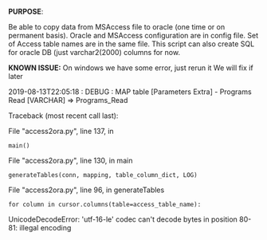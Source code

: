 **PURPOSE**:

Be able to copy data from MSAccess file to oracle (one time or on permanent basis).
Oracle and MSAccess configuration are in config file.
Set of Access table names are in the same file.
This script can also create SQL for oracle DB (just varchar2(2000) columns for now.





**KNOWN ISSUE:**
On windows we have some error, just rerun it
We will fix if later

2019-08-13T22:05:18 : DEBUG    : MAP table [Parameters Extra] - Programs Read [VARCHAR] => Programs_Read

Traceback (most recent call last):

  File "access2ora.py", line 137, in <module>

    main()

  File "access2ora.py", line 130, in main

    generateTables(conn, mapping, table_column_dict, LOG)

  File "access2ora.py", line 96, in generateTables

    for column in cursor.columns(table=access_table_name):

UnicodeDecodeError: 'utf-16-le' codec can't decode bytes in position 80-81: illegal encoding

